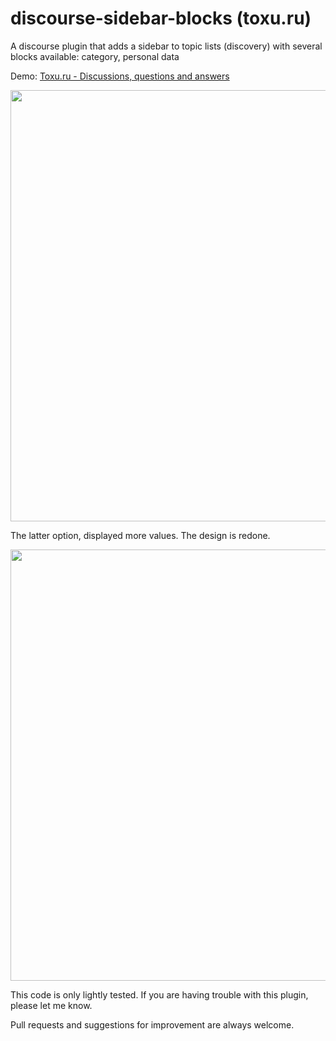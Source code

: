 # discourse-sidebar-blocks (toxu.ru)

A discourse plugin that adds a sidebar to topic lists (discovery) with several blocks available: category, personal data

Demo: <a href="http://toxu.ru">Toxu.ru - Discussions, questions and answers</a>

<img src="http://toxu.ru/uploads/default/optimized/2X/2/2954850ac43721a01deb8cc0436d82578540e0bb_1_690x443.jpg" width="690">

The latter option, displayed more values. The design is redone.

<img src="https://meta-s3-cdn.global.ssl.fastly.net/optimized/3X/c/c/cc59b003f4923c458400c002ea2f5a25c46b41fe_1_690x268.jpg" width="690">


This code is only lightly tested. If you are having trouble with this plugin, please let me know.

Pull requests and suggestions for improvement are always welcome.
